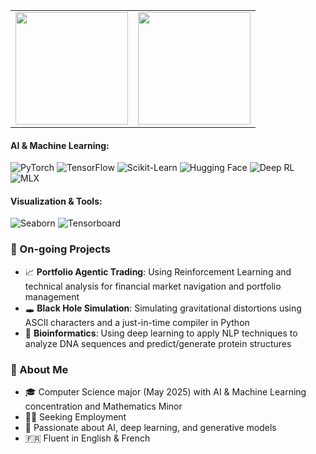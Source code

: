 <table>
  <tr>
    <td>
      <img height="180em" src="https://github-readme-streak-stats.herokuapp.com/?user=edwardduda&theme=tokyonight"/>
    </td>
    <td>
      <img height="180em" src="https://github-readme-stats.vercel.app/api/top-langs/?username=edwardduda&layout=compact&theme=tokyonight"/>
    </td>
  </tr>
</table>

#### AI & Machine Learning:
![PyTorch](https://img.shields.io/badge/PyTorch-EE4C2C?style=for-the-badge&logo=pytorch&logoColor=white) ![TensorFlow](https://img.shields.io/badge/TensorFlow-FF6F00?style=for-the-badge&logo=tensorflow&logoColor=white) ![Scikit-Learn](https://img.shields.io/badge/Scikit--Learn-F7931E?style=for-the-badge&logo=scikit-learn&logoColor=white) ![Hugging Face](https://img.shields.io/badge/Hugging%20Face-F4A261?style=for-the-badge&logo=huggingface&logoColor=white) ![Deep RL](https://img.shields.io/badge/Deep%20RL-563D7C?style=for-the-badge) ![MLX](https://img.shields.io/badge/MLX-FF7F50?style=for-the-badge)

#### Visualization & Tools:
![Seaborn](https://img.shields.io/badge/Seaborn-008080?style=for-the-badge) ![Tensorboard](https://img.shields.io/badge/Tensorboard-FFA500?style=for-the-badge&logo=tensorflow&logoColor=white)
### 📌 On-going Projects
- 📈 **Portfolio Agentic Trading**: Using Reinforcement Learning and technical analysis for financial market navigation and portfolio management
- 🕳️ **Black Hole Simulation**: Simulating gravitational distortions using ASCII characters and a just-in-time compiler in Python 
- 🔬 **Bioinformatics**: Using deep learning to apply NLP techniques to analyze DNA sequences and predict/generate protein structures
### 🚀 About Me
- 🎓 Computer Science major (May 2025) with AI & Machine Learning concentration and Mathematics Minor
- 👨‍💼 Seeking Employment
- 🧠 Passionate about AI, deep learning, and generative models
- 🇫🇷 Fluent in English & French

<!---
edwardduda/edwardduda is a ✨ special ✨ repository because its `README.md` (this file) appears on your GitHub profile.
You can click the Preview link to take a look at your changes.
--->




